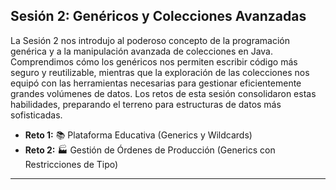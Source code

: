 ## Sesión 2: Genéricos y Colecciones Avanzadas

La Sesión 2 nos introdujo al poderoso concepto de la programación genérica y a la manipulación avanzada de colecciones en Java. Comprendimos cómo los genéricos nos permiten escribir código más seguro y reutilizable, mientras que la exploración de las colecciones nos equipó con las herramientas necesarias para gestionar eficientemente grandes volúmenes de datos. Los retos de esta sesión consolidaron estas habilidades, preparando el terreno para estructuras de datos más sofisticadas.

- **Reto 1:** 📚 Plataforma Educativa (Generics y Wildcards)  
- **Reto 2:** 🏭 Gestión de Órdenes de Producción (Generics con Restricciones de Tipo)

---
